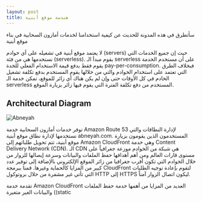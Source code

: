 ```yaml
---
layout: post
title: هندسة موقع أبنية
---
```

سأتطرق في هذه المدونة للحديث عن كيفية استخدامنا لخدمات أمازون السحابية في بناء موقع أبنية

لا يعتمد موقع أبنية في تشغيله على أي خوادم (servers) حيث إن جميع الخدمات التي نستخدمها هي من فئة (serverless). يقوم مبدأ الـ serverless على أن مستخدم الخدمة يقوم فقط بدفع قيمة الاستخدام الفعلي للخدة pay-per-consumption. فبخلاف الطرق التي تعتمد على استخدام الخوادم والتي من خلالها يقوم المستخدم بدفع تكلفة تشغيل الخادم في كل الأوقات حتى وإن لم يكن هناك أي زائر للموقع، تمكن خدمة الـ serverless المستخدم من دفع تكلفة الفترة التي يقوم فيها زائر بزيارة الموقع.

## Architectural Diagram
<img src="https://blog.abneyah.com/public/img/website_architecture.png" alt="Abneyah">



توفر خدمات أمازون السحابية خدمة Amazon Route 53 لإدارة النطاقات والتي نستخدمها لإدارة نطاق موقع أبنية abneyah.com. المستخدمون الذين يقومون بزيارة موقع أبنية، تتم تحويل طلباتهم إلى Amazon CloudFront وهي خدمة Content Delivery Network (CDN).  الـ CDN هي شبكة من الخوادم موزعة جغرافياً على مستوى قارات العالم ومن أهم أهدافها حفظ الملفات والبيانات وسرعة إيصالها للزوار من خلال الخوادم التي تكون أقرب جغرافيا من زائر الموقع الإلكتروني بالإضافة إلى توفير عدد كبير من المزايا كالحماية وغيرها. قمنا ببرمجة CloudFront لتقوم  بإعادة توجيه الطلبات التي تأتي غير مشفرة من خلال بروتوكول HTTP إلى HTTPS ليكون اتصال الزوار آمناً. 
 
تقدمة خدمة Amazon CloudFront العديد من المزايا من أهمها خدمة حفظ الملفات والبيانات الغير متغيرة ((static 
